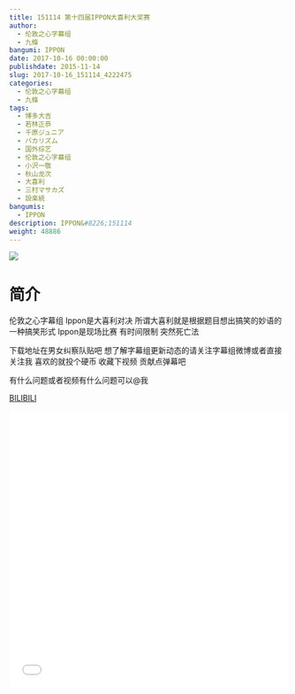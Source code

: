 ```yaml
---
title: 151114 第十四届IPPON大喜利大奖赛
author: 
  - 伦敦之心字幕组
  - 九條
bangumi: IPPON
date: 2017-10-16 00:00:00
publishdate: 2015-11-14
slug: 2017-10-16_151114_4222475
categories: 
  - 伦敦之心字幕组
  - 九條
tags: 
  - 博多大吉
  - 若林正恭
  - 千原ジュニア
  - バカリズム
  - 国外综艺
  - 伦敦之心字幕组
  - 小沢一敬
  - 秋山龙次
  - 大喜利
  - 三村マサカズ
  - 設楽統
bangumis: 
  - IPPON
description: IPPON&#8226;151114
weight: 48886
---
```


![](https://i.imgur.com/KObuswf.jpg)

# 简介  
伦敦之心字幕组 Ippon是大喜利对决 所谓大喜利就是根据题目想出搞笑的妙语的一种搞笑形式 Ippon是现场比赛 有时间限制 突然死亡法 
下载地址在男女纠察队贴吧 想了解字幕组更新动态的请关注字幕组微博或者直接关注我 喜欢的就投个硬币 收藏下视频 贡献点弹幕吧
有什么问题或者视频有什么问题可以@我

  [BILIBILI](https://www.bilibili.com/video/av4222475/)


  <iframe src="//www.bilibili.com/html/html5player.html?cid=6823325&aid=4222475" width="100%" height="500" frameborder="0" allowfullscreen="allowfullscreen"></iframe>
